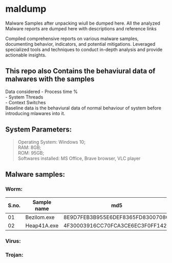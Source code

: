 # maldump
Malware Samples after unpacking wiull be dumped here.
 All the analyzed Malware reports are dumped here with descriptions and reference links



Compiled comprehensive reports on various malware samples, documenting behavior, indicators, and potential mitigations.
Leveraged specialized tools and techniques to conduct in-depth analysis and provide actionable insights.

## This repo also Contains the behaviural data of malwares with the samples 
Data considered - Process time % <br />
                - System Threads <br />
                - Context Switches <br />
Baseline data is the behaviural data of normal behaviour of system before introducing mlawares into it.
## System Parameters:  
  >Operating System: Windows 10; <br />
  >RAM: 8GB;<br />
  >ROM: 95GB;<br />
  Softwares installed: MS Office, Brave browser, VLC player

## Malware samples:

### Worm:
| S.no. | Sample name | md5 | sha256 | 
| ------------- | ------------- | ------------- | ------------- |
| 01  | Bezilom.exe  | 8E9D7FEB3B955E6DEF8365FD83007080  | 94D2B1DA2C4CE7DB94EE9603BC2F81386032687E7C664AFF6460BA0F5DAC0022  |
| 02  | Heap41A.exe  | 4F30003916CC70FCA3CE6EC3F0FF1429  | 746153871F816ECE357589B2351818E449B1BEECFB21EB75A3305899CE9AE37C  |




### Virus:

### Trojan:
  
             
